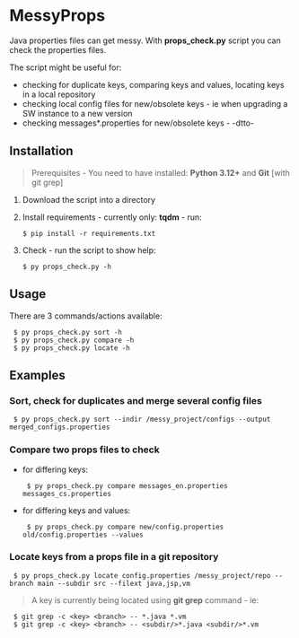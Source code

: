 # MessyProps

Java properties files can get messy. With **props_check.py** script you can check the properties files.

The script might be useful for:
- checking for duplicate keys, comparing keys and values, locating keys in a local repository
- checking local config files for new/obsolete keys - ie when upgrading a SW instance to a new version
- checking messages*.properties for new/obsolete keys - -dtto-

## Installation

> Prerequisites - You need to have installed: **Python 3.12+** and **Git** [with git grep]

1. Download the script into a directory
2. Install requirements - currently only: **tqdm** - run:

       $ pip install -r requirements.txt

3. Check - run the script to show help:

       $ py props_check.py -h

## Usage

There are 3 commands/actions available:

     $ py props_check.py sort -h
     $ py props_check.py compare -h
     $ py props_check.py locate -h

## Examples

### Sort, check for duplicates and merge several config files

     $ py props_check.py sort --indir /messy_project/configs --output merged_configs.properties

### Compare two props files to check

- for differing keys:

       $ py props_check.py compare messages_en.properties messages_cs.properties

- for differing keys and values:

       $ py props_check.py compare new/config.properties old/config.properties --values 

### Locate keys from a props file in a git repository

     $ py props_check.py locate config.properties /messy_project/repo --branch main --subdir src --filext java,jsp,vm

> A key is currently being located using **git grep** command - ie:

     $ git grep -c <key> <branch> -- *.java *.vm 
     $ git grep -c <key> <branch> -- <subdir/>*.java <subdir/>*.vm
